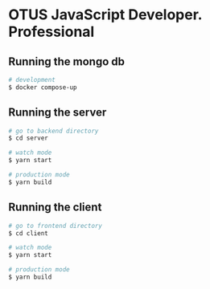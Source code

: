 # OTUS JavaScript Developer. Professional


## Running the mongo db


```bash
# development
$ docker compose-up
```

## Running the server

```bash
# go to backend directory
$ cd server

# watch mode
$ yarn start

# production mode
$ yarn build
```

## Running the client

```bash
# go to frontend directory
$ cd client

# watch mode
$ yarn start

# production mode
$ yarn build
```